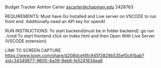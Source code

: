 Budget Tracker
Ashton Carter
ascarter@chapman.edu
2428763

REQUIREMENTS:
Must have Go Installed and Live server on VSCODE to run front end.  Additionally need an API key for openAI

RUN INSTRUCTIONS:
To start backend(must be in folder backend):
go run ./cmd
To start frontend click on index.html and then Open With Live Server (VSCODE extension)


LINK TO SCREEN CAPTURE
https://www.loom.com/share/d208dcef4fc945f3829b535ef0c61bab?sid=34349877-9600-4a39-8eb6-fe5241834ea8


